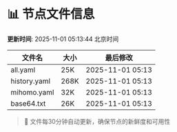 # 📊 节点文件信息

**更新时间**: 2025-11-01 05:13:44 北京时间

| 文件名 | 大小 | 最后修改 |
|--------|------|----------|
| all.yaml | 25K | 2025-11-01 05:13 |
| history.yaml | 268K | 2025-11-01 05:13 |
| mihomo.yaml | 32K | 2025-11-01 05:13 |
| base64.txt | 26K | 2025-11-01 05:13 |

> 🔄 文件每30分钟自动更新，确保节点的新鲜度和可用性
